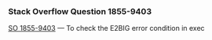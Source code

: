 ### Stack Overflow Question 1855-9403

[SO 1855-9403](https://stackoverflow.com/q/18559403) &mdash;
To check the E2BIG error condition in exec

